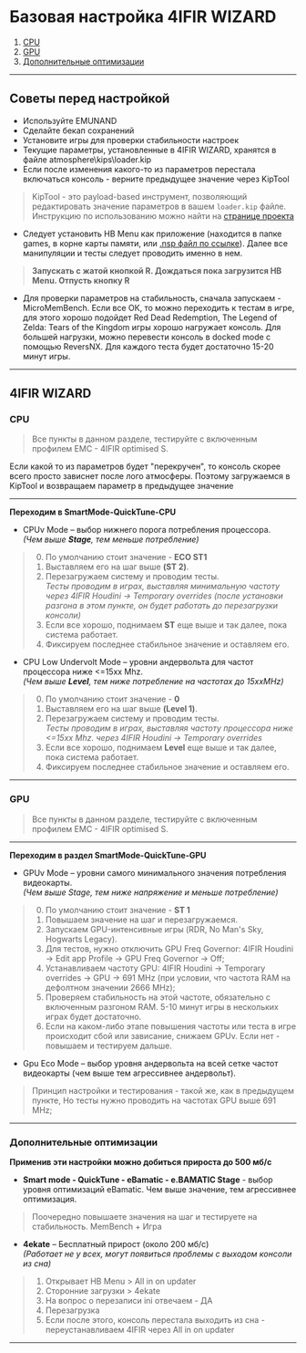 # Базовая  настройка 4IFIR WIZARD


1. [CPU](#CPU)  
1. [GPU](#GPU)  
2. [Дополнительные оптимизации](#дополнительные-оптимизации) 

*** 
## Советы перед настройкой
* Используйте EMUNAND
* Сделайте бекап сохранений 
* Установите игры для проверки стабильности настроек
* Текущие параметры, установленные в 4IFIR WIZARD, хранятся в файле atmosphere\kips\loader.kip
* Если после изменения какого-то из параметров перестала включаться консоль - верните предыдущее значение через KipTool
>KipTool - это payload-based инструмент, позволяющий редактировать значение параметров в вашем `loader.kip` файле.
Инструкцию по использованию можно найти на [странице проекта](https://github.com/kawaii-flesh/KipTool)
* Следует установить HB Menu как приложение (находится в папке games, в корне карты памяти, или [.nsp файл по ссылке](https://t.me/kf4fr/48074/547847)). Далее все манипуляции и тесты следует проводить именно в нем.  
>**Запускать с жатой кнопкой **R**. Дождаться пока загрузится HB Menu. Отпусть кнопку **R****
* Для проверки параметров на стабильность, сначала запускаем - MicroMemBench. Если все ОК, то можно переходить к тестам в игре, для этого хорошо подойдет Red Dead Redemption, The Legend of Zelda: Tears of the Kingdom игры хорошо нагружает консоль.
Для большей нагрузки, можно перевести консоль в docked mode с помощью ReversNX. Для каждого теста будет достаточно 15-20 минут игры.
***
## 4IFIR WIZARD

### CPU
>Все пункты в данном разделе, тестируйте с включенным профилем EMC - 4IFIR optimised S. 
  
Если какой то из параметров будет "перекручен", то консоль скорее всего просто зависнет после лого атмосферы. Поэтому загружаемся в KipTool и возвращаем параметр в предыдущее значение  

***
**Переходим в SmartMode-QuickTune-СPU**
* CPUv Mode – выбор нижнего порога потребления процессора.   
*(Чем выше **Stage**, тем меньше потребление)* 

>0. По умолчанию стоит значение - **ECO ST1** 
>2. Выставляем его на шаг выше **(ST 2)**. 
>3. Перезагружаем систему и проводим тесты.  
>*Тесты проводим в играх, выставляя минимальную частоту через   4IFIR Houdini -> Temporary overrides (после установки разгона в этом пункте, он будет работать до перезагрузки консоли)* 
>4. Если все хорошо, поднимаем **ST** еще выше и так далее, пока система работает.     
>5. Фиксируем последнее стабильное значение и оставляем его.

* CPU Low Undervolt Mode – уровни андервольта для частот процессора ниже <=15хх Mhz.  
*(Чем выше **Level**, тем ниже потребление на частотах до 15ххMHz)* 
>0. По умолчанию стоит значение - **0** 
>2. Выставляем его на шаг выше **(Level 1)**. 
>3. Перезагружаем систему и проводим тесты.  
>*Тесты проводим в играх, выставляя частоту процессора ниже <=15хх Mhz. через   4IFIR Houdini -> Temporary overrides* 
>4. Если все хорошо, поднимаем **Level** еще выше и так далее, пока система работает.     
>5. Фиксируем последнее стабильное значение и оставляем его.

***
### GPU
>Все пункты в данном разделе, тестируйте с включенным профилем EMC - 4IFIR optimised S.

***
**Переходим в раздел SmartMode-QuickTune-GPU**
* GPUv Mode – уровни самого минимального значения потребления видеокарты.   
*(Чем выше Stage, тем ниже напряжение и меньше потребление)*   
>0.  По умолчанию стоит значение - **ST 1** 
>1. Повышаем значение на шаг и перезагружаемся. 
>2. Запускаем GPU-интенсивные игры (RDR, No Man's Sky, Hogwarts Legacy).  
>3. Для тестов, нужно отключить GPU Freq Governor: 4IFIR Houdini -> Edit app Profile -> GPU Freq Governor -> Off;  
>4. Устанавливаем частоту GPU: 4IFIR Houdini -> Temporary overrides -> GPU -> 691 MHz (при условии, что частота RAM на дефолтном значении 2666 MHz);  
>5. Проверяем стабильность на этой частоте, обязательно с включенным разгоном RAM. 5-10 минут игры в нескольких играх будет достаточно.  
>6. Если на каком-либо этапе повышения частоты или теста в игре происходит сбой или зависание, снижаем GPUv. Если нет - повышаем и тестируем дальше.  
* Gpu Eco Mode – выбор уровня андервольта на всей сетке частот видеокарты (чем выше тем агрессивнее андервольт).
>Принцип настройки и тестирования - такой же, как в предыдущем пункте, Но тесты нужно проводить на частотах GPU выше 691 MHz;
***

### Дополнительные оптимизации
**Применив эти настройки можно добиться прироста до 500 мб/с**
* **Smart mode - QuickTune - eBamatic - e.BAMATIC Stage** - выбор уровня оптимизаций eBamatic. Чем выше значение, тем агрессивнее оптимизация.

>Поочередно повышаете значения на шаг и тестируете на стабильность. MemBench + Игра  
* **4ekate** – Бесплатный прирост (около 200 мб/с)    
*(Работает не у всех, могут появиться проблемы с выходом консоли из сна)*
> 1. Открывает HB Menu > All in on updater
> 2. Сторонние загрузки > 4ekate
> 3. На вопрос о перезаписи ini отвечаем - ДА
> 4. Перезагрузка
> 5. Если после этого, консоль перестала выходить из сна - переустанавливаем 4IFIR через All in on updater

***

